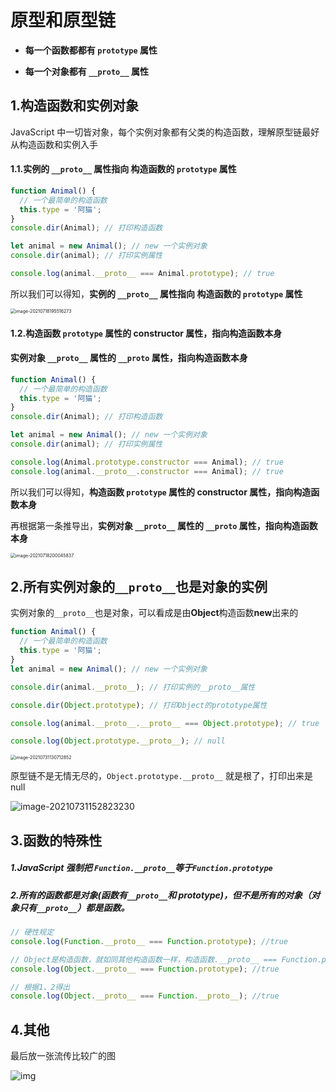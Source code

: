 # 原型和原型链

- **每一个函数都都有 `prototype` 属性**

- **每一个对象都有 `__proto__` 属性**

## 1.构造函数和实例对象

JavaScript 中一切皆对象，每个实例对象都有父类的构造函数，理解原型链最好从构造函数和实例入手

#### 1.1.实例的 `__proto__` 属性指向 构造函数的 `prototype` 属性

```js
function Animal() {
  // 一个最简单的构造函数
  this.type = '阿猫';
}
console.dir(Animal); // 打印构造函数

let animal = new Animal(); // new 一个实例对象
console.dir(animal); // 打印实例属性

console.log(animal.__proto__ === Animal.prototype); // true
```

所以我们可以得知，**实例的 `__proto__` 属性指向 构造函数的 `prototype` 属性**

<img src="https://zwhid.oss-cn-shenzhen.aliyuncs.com/blog/19-55-17-6XeHWg.png" alt="image-20210718195516273" style="zoom: 50%;" />

#### 1.2.构造函数 `prototype` 属性的 constructor 属性，指向构造函数本身

#### 实例对象 `__proto__` 属性的 `__proto` 属性，指向构造函数本身

```js
function Animal() {
  // 一个最简单的构造函数
  this.type = '阿猫';
}
console.dir(Animal); // 打印构造函数

let animal = new Animal(); // new 一个实例对象
console.dir(animal); // 打印实例属性

console.log(Animal.prototype.constructor === Animal); // true
console.log(animal.__proto__.constructor === Animal); // true
```

所以我们可以得知，**构造函数 `prototype` 属性的 constructor 属性，指向构造函数本身**

再根据第一条推导出，**实例对象 `__proto__` 属性的 `__proto` 属性，指向构造函数本身**

<img src="https://zwhid.oss-cn-shenzhen.aliyuncs.com/blog/20-00-46-JtCip5.png" alt="image-20210718200045837" style="zoom:50%;" />

## 2.所有实例对象的`__proto__`也是对象的实例

实例对象的`__proto__`也是对象，可以看成是由**Object**构造函数**new**出来的

```js
function Animal() {
  // 一个最简单的构造函数
  this.type = '阿猫';
}
let animal = new Animal(); // new 一个实例对象

console.dir(animal.__proto__); // 打印实例的__proto__属性

console.dir(Object.prototype); // 打印Object的prototype属性

console.log(animal.__proto__.__proto__ === Object.prototype); // true

console.log(Object.prototype.__proto__); // null
```

<img src="https://zwhid.oss-cn-shenzhen.aliyuncs.com/blog/13-07-13-XAKF8v.png" alt="image-20210731130712852" style="zoom:50%;" />

原型链不是无情无尽的，`Object.prototype.__proto__` 就是根了，打印出来是 null

![image-20210731152823230](https://zwhid.oss-cn-shenzhen.aliyuncs.com/blog/15-28-23-JpuUK8.png)

## 3.函数的特殊性

##### 1.JavaScript 强制把 `Function.__proto__`等于`Function.prototype`

##### 2.所有的函数都是对象(函数有`__proto__`和 prototype)，但不是所有的对象（对象只有`__proto__`）都是函数。

```js
// 硬性规定
console.log(Function.__proto__ === Function.prototype); //true

// Object是构造函数，就如同其他构造函数一样，构造函数.__proto__ === Function.prototype
console.log(Object.__proto__ === Function.prototype); //true

// 根据1、2得出
console.log(Object.__proto__ === Function.__proto__); //true
```

## 4.其他

最后放一张流传比较广的图

![img](https://zwhid.oss-cn-shenzhen.aliyuncs.com/blog/13-34-33-TGOiNo.jpg)
